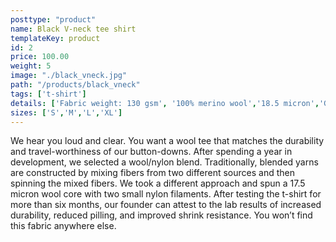 ```yaml
---
posttype: "product"
name: Black V-neck tee shirt
templateKey: product
id: 2
price: 100.00
weight: 5
image: "./black_vneck.jpg"
path: "/products/black_vneck"
tags: ['t-shirt']
details: ['Fabric weight: 130 gsm', '100% merino wool','18.5 micron','Greg, our model, is 180lbs, 6''1" and wears a medium slim fit','Made in Shanghai','Slim Fit: Our modern, tapered fit. Also, our most popular fit.']
sizes: ['S','M','L','XL']
---
```


<!-- ![alt text](/products/black_vneck/black_vneck.jpg) -->
We hear you loud and clear. You want a wool tee that matches the durability and travel-worthiness of our button-downs. After spending a year in development, we selected a wool/nylon blend. Traditionally, blended yarns are constructed by mixing fibers from two different sources and then spinning the mixed fibers. We took a different approach and spun a 17.5 micron wool core with two small nylon filaments. After testing the t-shirt for more than six months, our founder can attest to the lab results of increased durability, reduced pilling, and improved shrink resistance. You won’t find this fabric anywhere else.